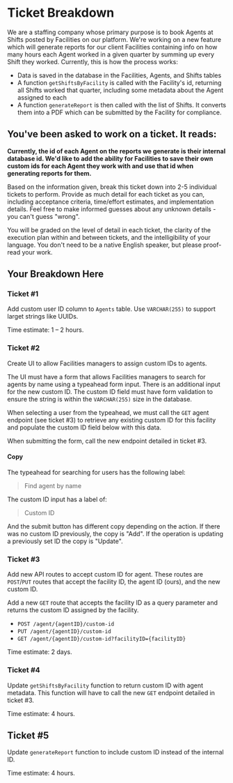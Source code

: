 # Ticket Breakdown

We are a staffing company whose primary purpose is to book Agents at Shifts posted by Facilities on our platform. We're working on a new feature which will generate reports for our client Facilities containing info on how many hours each Agent worked in a given quarter by summing up every Shift they worked. Currently, this is how the process works:

- Data is saved in the database in the Facilities, Agents, and Shifts tables
- A function `getShiftsByFacility` is called with the Facility's id, returning all Shifts worked that quarter, including some metadata about the Agent assigned to each
- A function `generateReport` is then called with the list of Shifts. It converts them into a PDF which can be submitted by the Facility for compliance.

## You've been asked to work on a ticket. It reads:

**Currently, the id of each Agent on the reports we generate is their internal database id. We'd like to add the ability for Facilities to save their own custom ids for each Agent they work with and use that id when generating reports for them.**

Based on the information given, break this ticket down into 2-5 individual tickets to perform. Provide as much detail for each ticket as you can, including acceptance criteria, time/effort estimates, and implementation details. Feel free to make informed guesses about any unknown details - you can't guess "wrong".

You will be graded on the level of detail in each ticket, the clarity of the execution plan within and between tickets, and the intelligibility of your language. You don't need to be a native English speaker, but please proof-read your work.

## Your Breakdown Here

### Ticket #1

Add custom user ID column to `Agents` table. Use `VARCHAR(255)` to support larget strings like UUIDs.

Time estimate: 1 – 2 hours.

### Ticket #2

Create UI to allow Facilities managers to assign custom IDs to agents.

The UI must have a form that allows Facilities managers to search for agents by name using a typeahead form input. There is an additional input for the new custom ID. The custom ID field must have form validation to ensure the string is within the `VARCHAR(255)` size in the database.

When selecting a user from the typeahead, we must call the `GET` agent endpoint (see ticket #3) to retrieve any existing custom ID for this facility and populate the custom ID field below with this data.

When submitting the form, call the new endpoint detailed in ticket #3.

#### Copy

The typeahead for searching for users has the following label:

> Find agent by name

The custom ID input has a label of:

> Custom ID

And the submit button has different copy depending on the action. If there was no custom ID previously, the copy is "Add". If the operation is updating a previously set ID the copy is "Update".

### Ticket #3

Add new API routes to accept custom ID for agent. These routes are `POST`/`PUT` routes that accept the facility ID, the agent ID (ours), and the new custom ID.

Add a new `GET` route that accepts the facility ID as a query parameter and returns the custom ID assigned by the facility.

- `POST /agent/{agentID}/custom-id`
- `PUT /agent/{agentID}/custom-id`
- `GET /agent/{agentID}/custom-id?facilityID={facilityID}`

Time estimate: 2 days.

### Ticket #4

Update `getShiftsByFacility` function to return custom ID with agent metadata. This function will have to call the new `GET` endpoint detailed in ticket #3.

Time estimate: 4 hours.

## Ticket #5

Update `generateReport` function to include custom ID instead of the internal ID.

Time estimate: 4 hours.
